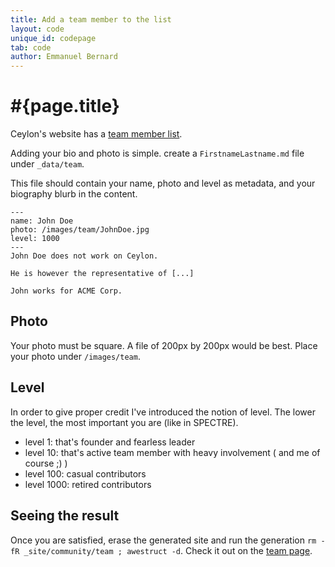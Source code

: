```yaml
---
title: Add a team member to the list
layout: code
unique_id: codepage
tab: code
author: Emmanuel Bernard
---
```

# #{page.title}

Ceylon's website has a [team member list](/community/team).

Adding your bio and photo is simple. create a `FirstnameLastname.md` file under `_data/team`.

This file should contain your name, photo and level as metadata, and your biography blurb in the content.

<!-- lang: none -->
    ---
    name: John Doe
    photo: /images/team/JohnDoe.jpg
    level: 1000   
    ---
    John Doe does not work on Ceylon.

    He is however the representative of [...]

    John works for ACME Corp.
    
## Photo

Your photo must be square. A file of 200px by 200px would be best. Place your photo under `/images/team`.

## Level

In order to give proper credit I've introduced the notion of level. The lower the level, the most important you are (like in SPECTRE).

- level 1: that's founder and fearless leader
- level 10: that's active team member with heavy involvement ( and me of course ;) )
- level 100: casual contributors
- level 1000: retired contributors

## Seeing the result

Once you are satisfied, erase the generated site and run the generation `rm -fR _site/community/team ; awestruct -d`. 
Check it out on the [team page](/community/team).